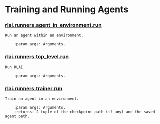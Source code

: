 # Training and Running Agents
### [rlai.runners.agent_in_environment.run](https://github.com/MatthewGerber/rlai/tree/master/src/rlai/runners/agent_in_environment.py#L17)
```
Run an agent within an environment.

    :param args: Arguments.
```
### [rlai.runners.top_level.run](https://github.com/MatthewGerber/rlai/tree/master/src/rlai/runners/top_level.py#L10)
```
Run RLAI.

    :param args: Arguments.
```
### [rlai.runners.trainer.run](https://github.com/MatthewGerber/rlai/tree/master/src/rlai/runners/trainer.py#L14)
```
Train an agent in an environment.

    :param args: Arguments.
    :returns: 2-tuple of the checkpoint path (if any) and the saved agent path.
```
